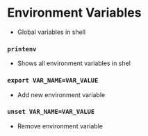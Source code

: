 # Environment Variables
- Global variables in shell

### `printenv`
- Shows all environment variables in shel

### `export VAR_NAME=VAR_VALUE`
- Add new environment variable

### `unset VAR_NAME=VAR_VALUE`
- Remove environment variable